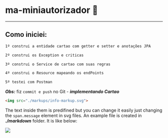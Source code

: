 # ma-miniautorizador 🎉
-----

## Como iniciei:
``` md
1º construi a entidade cartao com getter e setter e anotações JPA
```
``` md
2º construi os Exception e criticas
```
``` md
3º construi o Service de cartao com suas regras
```
``` md
4º construi o Resource mapeando os endPoints
```
``` md
5º testei com Postman
```
**_Obs:_** fiz ```commit e push``` no Git - **_implementando Cartao_**


``` md
<img src="./markups/info-markup.svg">
```

The text inside them is predifined but you can change it easily just changing the ```span.message``` element in svg files. An example file is created in **_./markdown_** folder.
It is like below: 

<img src="./markups/random-markup.svg">
